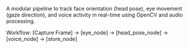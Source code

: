 A modular pipeline to track face orientation (head pose), eye movement (gaze direction), and voice activity in real-time using OpenCV and audio processing.

Workflow:
[Capture Frame] → [eye_node] → [head_pose_node] → [voice_node] → [store_node]
